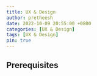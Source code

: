 ```yaml
---
title: UX & Design
author: pretheesh
date: 2022-10-09 20:55:00 +0800
categories: [UX & Design]
tags: [UX & Design]
pin: true
---
```


## Prerequisites